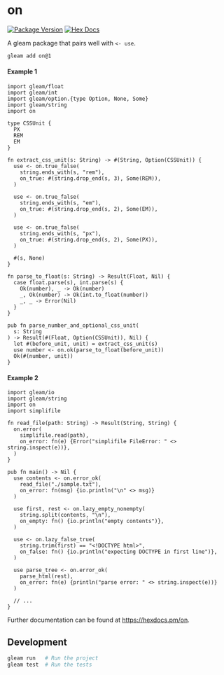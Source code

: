 # on

[![Package Version](https://img.shields.io/hexpm/v/on)](https://hex.pm/packages/on)
[![Hex Docs](https://img.shields.io/badge/hex-docs-ffaff3)](https://hexdocs.pm/on/)

A gleam package that pairs well with `<- use`.

```sh
gleam add on@1
```

#### Example 1

```gleam
import gleam/float
import gleam/int
import gleam/option.{type Option, None, Some}
import gleam/string
import on

type CSSUnit {
  PX
  REM
  EM
}

fn extract_css_unit(s: String) -> #(String, Option(CSSUnit)) {
  use <- on.true_false(
    string.ends_with(s, "rem"),
    on_true: #(string.drop_end(s, 3), Some(REM)),
  )

  use <- on.true_false(
    string.ends_with(s, "em"),
    on_true: #(string.drop_end(s, 2), Some(EM)),
  )

  use <- on.true_false(
    string.ends_with(s, "px"),
    on_true: #(string.drop_end(s, 2), Some(PX)),
  )

  #(s, None)
}

fn parse_to_float(s: String) -> Result(Float, Nil) {
  case float.parse(s), int.parse(s) {
    Ok(number), _ -> Ok(number)
    _, Ok(number) -> Ok(int.to_float(number))
    _, _ -> Error(Nil)
  }
}

pub fn parse_number_and_optional_css_unit(
  s: String
) -> Result(#(Float, Option(CSSUnit)), Nil) {
  let #(before_unit, unit) = extract_css_unit(s)
  use number <- on.ok(parse_to_float(before_unit))
  Ok(#(number, unit))
}
```

#### Example 2

```gleam
import gleam/io
import gleam/string
import on
import simplifile

fn read_file(path: String) -> Result(String, String) {
  on.error(
    simplifile.read(path),
    on_error: fn(e) {Error("simplifile FileError: " <> string.inspect(e))},
  )
}

pub fn main() -> Nil {
  use contents <- on.error_ok(
    read_file("./sample.txt"),
    on_error: fn(msg) {io.println("\n" <> msg)}
  )

  use first, rest <- on.lazy_empty_nonempty(
    string.split(contents, "\n"),
    on_empty: fn() {io.println("empty contents")},
  )

  use <- on.lazy_false_true(
    string.trim(first) == "<!DOCTYPE html>",
    on_false: fn() {io.println("expecting DOCTYPE in first line")},
  )

  use parse_tree <- on.error_ok(
    parse_html(rest),
    on_error: fn(e) {println("parse error: " <> string.inspect(e))}
  )

  // ...
}
```

Further documentation can be found at <https://hexdocs.pm/on>.

## Development

```sh
gleam run   # Run the project
gleam test  # Run the tests
```
